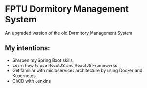 # FPTU Dormitory Management System

An upgraded version of the old Dormitory Management System

## My intentions:

- Sharpen my Spring Boot skills
- Learn how to use ReactJS and ReactJS Frameworks
- Get familiar with microservices architecture by using Docker and Kubernetes
- CI/CD with Jenkins
